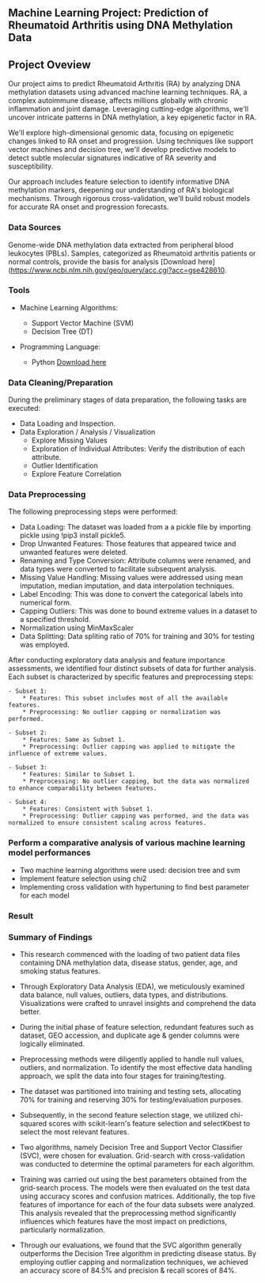 ## Machine Learning Project: Prediction of Rheumatoid Arthritis using DNA Methylation Data


## Project Oveview

Our project aims to predict Rheumatoid Arthritis (RA) by analyzing DNA methylation datasets using advanced machine learning techniques. RA, a complex autoimmune disease, affects millions globally with chronic inflammation and joint damage. Leveraging cutting-edge algorithms, we'll uncover intricate patterns in DNA methylation, a key epigenetic factor in RA.

We'll explore high-dimensional genomic data, focusing on epigenetic changes linked to RA onset and progression. Using techniques like support vector machines and decision tree, we'll develop predictive models to detect subtle molecular signatures indicative of RA severity and susceptibility.

Our approach includes feature selection to identify informative DNA methylation markers, deepening our understanding of RA's biological mechanisms. Through rigorous cross-validation, we'll build robust models for accurate RA onset and progression forecasts.


### Data Sources
Genome-wide DNA methylation data extracted from peripheral blood leukocytes (PBLs). Samples, categorized as Rheumatoid arthritis patients or normal controls, provide the basis for analysis [Download here](https://www.ncbi.nlm.nih.gov/geo/query/acc.cgi?acc=gse428610. 


### Tools

- Machine Learning Algorithms:
    - Support Vector Machine (SVM)
    - Decision Tree (DT)
  
- Programming Language:
   - Python [Download here](https://www.python.org/)
 
### Data Cleaning/Preparation

During the preliminary stages of data preparation, the following tasks are executed:
- Data Loading and Inspection.
- Data Exploration / Analysis / Visualization
    - Explore Missing Values
    - Exploration of Individual Attributes: Verify the distribution of each attribute.
    - Outlier Identification
    - Explore Feature Correlation
 
### Data Preprocessing

The following preprocessing steps were performed:

- Data Loading: The dataset was loaded from a a pickle file by importing pickle using !pip3 install pickle5.
- Drop Unwanted Features: Those features that appeared twice and unwanted features were deleted.
- Renaming and Type Conversion: Attribute columns were renamed, and data types were converted to facilitate subsequent analysis.
- Missing Value Handling: Missing values were addressed using mean imputation, median imputation, and data interpolation techniques.
- Label Encoding: This was done to convert the categorical labels into numerical form.
- Capping Outliers: This was done to bound extreme values in a dataset to a specified threshold.
- Normalization using MinMaxScaler
- Data Splitting: Data spliting ratio of 70% for training and 30% for testing was employed. 


After conducting exploratory data analysis and feature importance assessments, we identified four distinct subsets of data for further analysis. Each subset is characterized by specific features and preprocessing steps:

    - Subset 1:
        * Features: This subset includes most of all the available features.
        * Preprocessing: No outlier capping or normalization was performed.
        
    - Subset 2:
        * Features: Same as Subset 1.
        * Preprocessing: Outlier capping was applied to mitigate the influence of extreme values.
        
    - Subset 3:
        * Features: Similar to Subset 1.
        * Preprocessing: No outlier capping, but the data was normalized to enhance comparability between features.
        
    - Subset 4:
        * Features: Consistent with Subset 1.
        * Preprocessing: Outlier capping was performed, and the data was normalized to ensure consistent scaling across features.

    
### Perform a comparative analysis of various machine learning model performances
- Two machine learning algorithms were used: decision tree and svm
- Implement feature selection using chi2
- Implementing cross validation with hypertuning to find best parameter for each model


### Result



### Summary of Findings
- This research commenced with the loading of two patient data files containing DNA methylation data, disease status, gender, age, and smoking status features.

- Through Exploratory Data Analysis (EDA), we meticulously examined data balance, null values, outliers, data types, and distributions. Visualizations were crafted to unravel insights and comprehend the data better.

- During the initial phase of feature selection, redundant features such as dataset, GEO accession, and duplicate age & gender columns were logically eliminated.

- Preprocessing methods were diligently applied to handle null values, outliers, and normalization. To identify the most effective data handling approach, we split the data into four stages for training/testing.

- The dataset was partitioned into training and testing sets, allocating 70% for training and reserving 30% for testing/evaluation purposes.

- Subsequently, in the second feature selection stage, we utilized chi-squared scores with scikit-learn's feature selection and selectKbest to select the most relevant features.

- Two algorithms, namely Decision Tree and Support Vector Classifier (SVC), were chosen for evaluation. Grid-search with cross-validation was conducted to determine the optimal parameters for each algorithm.

- Training was carried out using the best parameters obtained from the grid-search process. The models were then evaluated on the test data using accuracy scores and confusion matrices. Additionally, the top five features of importance for each of the four data subsets were analyzed. This analysis revealed that the preprocessing method significantly influences which features have the most impact on predictions, particularly normalization.

- Through our evaluations, we found that the SVC algorithm generally outperforms the Decision Tree algorithm in predicting disease status. By employing outlier capping and normalization techniques, we achieved an accuracy score of 84.5% and precision & recall scores of 84%.








